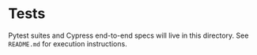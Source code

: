 # Tests

Pytest suites and Cypress end-to-end specs will live in this directory. See `README.md` for execution instructions.

